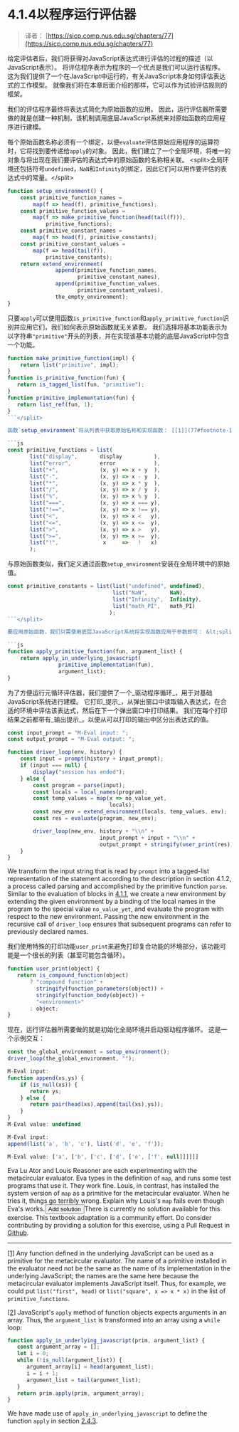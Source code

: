 # 4.1.4以程序运行评估器

> 译者： [https://sicp.comp.nus.edu.sg/chapters/77](https://sicp.comp.nus.edu.sg/chapters/77)

给定评估者后，我们将获得对JavaScript表达式进行评估的过程的描述（以JavaScript表示）。 将评估程序表示为程序的一个优点是我们可以运行该程序。 这为我们提供了一个在JavaScript中运行的，有关JavaScript本身如何评估表达式的工作模型。 就像我们将在本章后面介绍的那样，它可以作为试验评估规则的框架。

我们的评估程序最终将表达式简化为原始函数的应用。 因此，运行评估器所需要做的就是创建一种机制，该机制调用底层JavaScript系统来对原始函数的应用程序进行建模。

每个原始函数名称必须有一个绑定，以便`evaluate`评估原始应用程序的运算符时，它将找到要传递给`apply`的对象。 因此，我们建立了一个全局环境，将唯一的对象与将出现在我们要评估的表达式中的原始函数的名称相关联。 &lt;split&gt;全局环境还包括符号`undefined`，`NaN`和`Infinity`的绑定，因此它们可以用作要评估的表达式中的常量。&lt;/split&gt;

```js
function setup_environment() {
    const primitive_function_names =
        map(f => head(f), primitive_functions);
    const primitive_function_values =
        map(f => make_primitive_function(head(tail(f))),
            primitive_functions);
    const primitive_constant_names =
        map(f => head(f), primitive_constants);
    const primitive_constant_values =
        map(f => head(tail(f)),
            primitive_constants);
    return extend_environment(
               append(primitive_function_names, 
                      primitive_constant_names),
               append(primitive_function_values, 
                      primitive_constant_values),
               the_empty_environment);
}
```

 <split>只要`apply`可以使用函数`is_primitive_function`和`apply_primitive_function`识别并应用它们，我们如何表示原始函数就无关紧要。 我们选择将基本功能表示为以字符串`"primitive"`开头的列表，并在实现该基本功能的底层JavaScript中包含一个功能。

```js
function make_primitive_function(impl) {
    return list("primitive", impl);
}
function is_primitive_function(fun) {
   return is_tagged_list(fun, "primitive");
}
function primitive_implementation(fun) {
   return list_ref(fun, 1);
}
```</split> 

函数`setup_environment`将从列表中获取原始名称和实现函数： [[1]](77#footnote-1)

```js
const primitive_functions = list(
       list("display",       display          ),
       list("error",         error            ),
       list("+",             (x, y) => x + y  ),
       list("-",             (x, y) => x - y  ),
       list("*",             (x, y) => x * y  ),
       list("/",             (x, y) => x / y  ),
       list("%",             (x, y) => x % y  ),
       list("===",           (x, y) => x === y),
       list("!==",           (x, y) => x !== y),
       list("<",             (x, y) => x <   y),
       list("<=",            (x, y) => x <=  y),
       list(">",             (x, y) => x >   y),
       list(">=",            (x, y) => x >=  y),
       list("!",              x     =>   !   x)
       );
```

 <split>与原始函数类似，我们定义通过函数`setup_environment`安装在全局环境中的原始值。

```js
const primitive_constants = list(list("undefined", undefined),
                                 list("NaN",       NaN),
                                 list("Infinity",  Infinity),
                                 list("math_PI",   math_PI)
                                );
```</split> 

要应用原始函数，我们只需使用底层JavaScript系统将实现函数应用于参数即可： &lt;split&gt;[[2]](77#footnote-2)&lt;/split&gt;

```js
function apply_primitive_function(fun, argument_list) {
    return apply_in_underlying_javascript(
                primitive_implementation(fun),
                argument_list);     
}
```

 <split>为了方便运行元循环评估器，我们提供了一个_驱动程序循环_，用于对基础JavaScript系统进行建模。 它打印_提示_，从弹出窗口中读取输入表达式，在合适的环境中评估该表达式，然后在下一个弹出窗口中打印结果。 我们在每个打印结果之前都带有_输出提示_，以便从可以打印的输出中区分出表达式的值。

```js
const input_prompt = "M-Eval input: ";
const output_prompt = "M-Eval output: ";

function driver_loop(env, history) {
    const input = prompt(history + input_prompt);
    if (input === null) {
        display("session has ended");
    } else {
        const program = parse(input);
        const locals = local_names(program);	    
        const temp_values = map(x => no_value_yet,
                                locals);
        const new_env = extend_environment(locals, temp_values, env);
        const res = evaluate(program, new_env);

        driver_loop(new_env, history + "\\n" + 
                             input_prompt + input + "\\n" +
                             output_prompt + stringify(user_print(res)));
    }
}
```

We transform the input string that is read by `prompt` into a tagged-list representation of the statement according to the description in section 4.1.2, a process called parsing and accomplished by the primitive function `parse`. Similar to the evaluation of blocks in <ref name="sec:core-of-evaluator">[4.1.1](74)</ref>, we create a new environment by extending the given environment by a binding of the local names in the program to the special value `no_value_yet`, and evaluate the program with respect to the new environment. Passing the new environment in the recursive call of `driver_loop` ensures that subsequent programs can refer to previously declared names.</split>

我们使用特殊的打印功能`user_print`来避免打印复合功能的环境部分，该功能可能是一个很长的列表（甚至可能包含循环）。

```js
function user_print(object) {
   return is_compound_function(object)
       ? "compound function" +
         stringify(function_parameters(object)) +
         stringify(function_body(object)) +
         "<environment>"
       : object;
}
```

现在，运行评估器所需要做的就是初始化全局环境并启动驱动程序循环。 这是一个示例交互：

```js
const the_global_environment = setup_environment();
driver_loop(the_global_environment, "");
```

```js
M-Eval input:
function append(xs,ys) { 
    if (is_null(xs)) {
       return ys; 
    } else {
       return pair(head(xs),append(tail(xs),ys)); 
    }
}
M-Eval value: undefined

M-Eval input:    
append(list('a', 'b', 'c'), list('d', 'e', 'f'));

M-Eval value: ['a', ['b', ['c', ['d', ['e', ['f', null]]]]]]
```

<exercise>Eva Lu Ator and Louis Reasoner are each experimenting with the metacircular evaluator. Eva types in the definition of `map`, and runs some test programs that use it. They work fine. Louis, in contrast, has installed the system version of `map` as a primitive for the metacircular evaluator. When he tries it, things go terribly wrong. Explain why Louis's `map` fails even though Eva's works.<button class="btn btn-secondary solution_btn" data-toggle="collapse" href="#no_solution_77_1_div">Add solution</button>There is currently no solution available for this exercise. This textbook adaptation is a community effort. Do consider contributing by providing a solution for this exercise, using a Pull Request in [Github](https://github.com/source-academy/sicp).</exercise>

* * *

[[1]](77#footnote-link-1) Any function defined in the underlying JavaScript can be used as a primitive for the metacircular evaluator. The name of a primitive installed in the evaluator need not be the same as the name of its implementation in the underlying JavaScript; the names are the same here because the metacircular evaluator implements JavaScript itself. Thus, for example, we could put `list("first", head)` or `list("square", x => x * x)` in the list of `primitive_functions`.

[[2]](77#footnote-link-2) JavaScript's `apply` method of function objects expects arguments in an array. Thus, the `argument_list` is transformed into an array using a `while` loop:

```js
function apply_in_underlying_javascript(prim, argument_list) {
   const argument_array = [];
   let i = 0;
   while (!is_null(argument_list)) {
      argument_array[i] = head(argument_list);
      i = i + 1;
      argument_list = tail(argument_list);
   }
   return prim.apply(prim, argument_array);
}
```

We have made use of `apply_in_underlying_javascript` to define the function `apply` in section <ref name="sec:data-directed">[2.4.3](42)</ref>.

